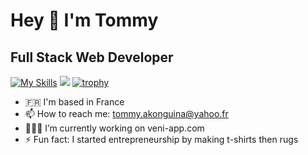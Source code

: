 # Hey 👋 I'm Tommy
## Full Stack Web Developer
[![My Skills](https://skillicons.dev/icons?i=js,html,css,js,ts,react,nodejs,express,git,python)](https://skillicons.dev)
![](https://komarev.com/ghpvc/?username=takonguina&style=plastic)
[![trophy](https://github-profile-trophy.vercel.app/?username=takonguina&theme=juicyfresh)](https://github.com/ryo-ma/github-profile-trophy)

- 🇫🇷 I'm based in France
- 📫 How to reach me: tommy.akonguina@yahoo.fr
- 👨🏾‍💻 I’m currently working on veni-app.com
- ⚡ Fun fact: I started entrepreneurship by making t-shirts then rugs
  
<!--
**takonguina/takonguina** is a ✨ _special_ ✨ repository because its `README.md` (this file) appears on your GitHub profile.

Here are some ideas to get you started:

- 🔭 I’m currently working on ...
- 🌱 I’m currently learning ...
- 👯 I’m looking to collaborate on ...
- 🤔 I’m looking for help with ...
- 💬 Ask me about ...
- 📫 How to reach me: ...
- 😄 Pronouns: ...
- ⚡ Fun fact: ...
-->
